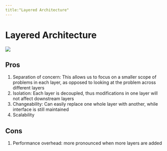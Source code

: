 ```yaml
---
title:"Layered Architecture"
---
```

# Layered Architecture
![](https://i.imgur.com/zKXvw5b.png)

## Pros
1. Separation of concern: This allows us to focus on a smaller scope of problems in each layer, as opposed to looking at the problem across different layers
2. Isolation: Each layer is decoupled, thus modifications in one layer will not affect downstream layers
3. Changeability: Can easily replace one whole layer with another, while interface is still maintained
4. Scalability
## Cons
1. Performance overhead: more pronounced when more layers are added
